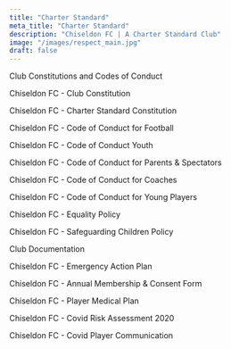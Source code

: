 ```yaml
---
title: "Charter Standard"
meta_title: "Charter Standard"
description: "Chiseldon FC | A Charter Standard Club"
image: "/images/respect_main.jpg"
draft: false
---
```


Club Constitutions and Codes of Conduct

Chiseldon FC - Club Constitution


Chiseldon FC - Charter Standard Constitution


Chiseldon FC - Code of Conduct for Football


Chiseldon FC - Code of Conduct Youth


Chiseldon FC - Code of Conduct for Parents & Spectators


Chiseldon FC - Code of Conduct for Coaches


Chiseldon FC - Code of Conduct for Young Players


Chiseldon FC - Equality Policy


Chiseldon FC - Safeguarding Children Policy


Club Documentation

Chiseldon FC - Emergency Action Plan


Chiseldon FC - Annual Membership & Consent Form


Chiseldon FC - Player Medical Plan


Chiseldon FC - Covid Risk Assessment 2020


Chiseldon FC - Covid Player Communication